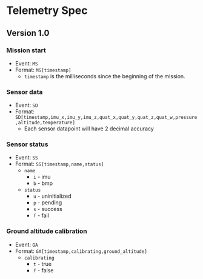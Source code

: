 # Telemetry Spec
## Version 1.0
### Mission start
- Event: `MS`
- Format: `MS[timestamp]`
	- `timestamp` is the milliseconds since the beginning of the mission. 

### Sensor data
- Event: `SD`
- Format: `SD[timestamp,imu_x,imu_y,imu_z,quat_x,quat_y,quat_z,quat_w,pressure,altitude,temperature]`
	- Each sensor datapoint will have 2 decimal accuracy

### Sensor status
- Event: `SS`
- Format: `SS[timestamp,name,status]`
	- `name`
		- `i` - imu
		- `b` - bmp
	- `status`
		- `u` - uninitialized
		- `p` - pending
		- `s` - success
		- `f` - fail


### Ground altitude calibration
- Event: `GA`
- Format: `GA[timestamp,calibrating,ground_altitude]`
	- `calibrating`
		- `t` - true
		- `f` - false
